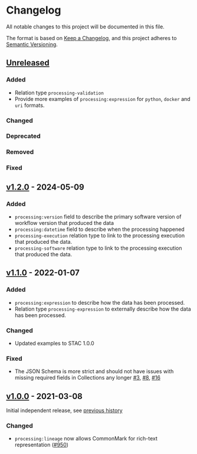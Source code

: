 # Changelog
All notable changes to this project will be documented in this file.

The format is based on [Keep a Changelog](https://keepachangelog.com/en/1.0.0/),
and this project adheres to [Semantic Versioning](https://semver.org/spec/v2.0.0.html).

## [Unreleased]

### Added

- Relation type `processing-validation`
- Provide more examples of `processing:expression` for `python`, `docker` and `uri` formats.

### Changed

### Deprecated

### Removed

### Fixed

## [v1.2.0] - 2024-05-09

### Added

- `processing:version` field to describe the primary software version of workflow version that produced the data
- `processing:datetime` field to describe when the processing happened
- `processing-execution` relation type to link to the processing execution that produced the data.
- `processing-software` relation type to link to the processing execution that produced the data.

## [v1.1.0] - 2022-01-07

### Added

- `processing:expression` to describe how the data has been processed.
- Relation type `processing-expression` to externally describe how the data has been processed.

### Changed

- Updated examples to STAC 1.0.0

### Fixed

- The JSON Schema is more strict and should not have issues with missing required fields in Collections any longer [#3](https://github.com/stac-extensions/processing/issues/3), [#8](https://github.com/stac-extensions/processing/issues/8), [#16](https://github.com/stac-extensions/processing/issues/16)

## [v1.0.0] - 2021-03-08

Initial independent release, see [previous history](https://github.com/radiantearth/stac-spec/commits/4a841605ad83a16f45fcb88ed90117d6c77a7f04/extensions/processing)

### Changed

- `processing:lineage` now allows CommonMark for rich-text representation ([#950](https://github.com/radiantearth/stac-spec/issues/950))

[Unreleased]: <https://github.com/stac-extensions/processing/compare/v1.2.0...HEAD>
[v1.2.0]: <https://github.com/stac-extensions/processing/compare/v1.2.0...v1.1.0>
[v1.1.0]: <https://github.com/stac-extensions/processing/compare/v1.1.0...v1.0.0>
[v1.0.0]: <https://github.com/stac-extensions/processing/tree/v1.0.0>
